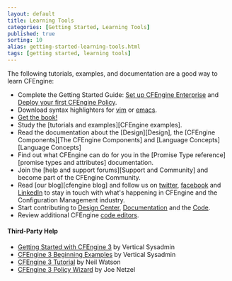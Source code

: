 ```yaml
---
layout: default
title: Learning Tools 
categories: [Getting Started, Learning Tools]
published: true
sorting: 10
alias: getting-started-learning-tools.html
tags: [getting started, learning tools]
---
```


The following tutorials, examples, and documentation are a good way to learn CFEngine:

* Complete the Getting Started Guide: [Set up CFEngine Enterprise](https://cfengine.com/cfengine-enterprise-getting-started-using-vagrant) and 
     [Deploy your first CFEngine Policy](https://cfengine.com/cfengine-enterprise-getting-started-using-vagrant-step-2).
* Download syntax highlighters for
  [vim](https://github.com/neilhwatson/vim_cf3) or
  [emacs](https://github.com/cfengine/core/blob/master/contrib/cfengine.el).
* <a href="http://cf-learn.info" target="_blank">Get the book!</a>
* Study the [tutorials and examples][CFEngine examples].
* Read the documentation about the [Design][Design],
  the [CFEngine Components][The CFEngine Components] 
  and [Language Concepts][Language Concepts]
* Find out what CFEngine can do for you in the
  [Promise Type reference][promise types and attributes] documentation.
* Join the [help and support forums][Support and Community] and become part
  of the CFEngine Community.
* Read [our blog][cfengine blog] and follow us on 
  <a href="https://twitter.com/cfengine" target="_blank">twitter</a>,
  <a href="https://www.facebook.com/pages/Cfengine/311003700627?ref=ts" 
     target="_blank">facebook</a> and
  <a href="http://www.linkedin.com/groups?gid=136574&trk=hb_side_g" 
     target="_blank">LinkedIn</a>
  to stay in touch with what's happening in CFEngine and the Configuration 
  Management industry.
* Start contributing to
  <a href="https://github.com/cfengine/design-center" target="_blank">Design Center</a>,
  <a href="https://github.com/cfengine/documentation" target="_blank">Documentation</a>
  and the <a href="https://github.com/cfengine/core" target="_blank">Code</a>.
* Review additional CFEngine [code editors](https://cfengine.com/cfengine-code-editors).
  

#### Third-Party Help

* <a href="http://www.verticalsysadmin.com/cfengine/Getting_Started_with_CFEngine_3.pdf"
  target="_blank">Getting Started with CFEngine 3</a> by Vertical Sysadmin
* <a href="http://www.verticalsysadmin.com/cfengine/beginning_examples/" 
  target="_blank">CFEngine 3 Beginning Examples</a> by Vertical Sysadmin
* <a href="http://watson-wilson.ca/2011/05/cfengine-3-cookbook-begins.html" 
  target="_blank">CFEngine 3 Tutorial</a> by Neil Watson
* <a href="http://cfengine.com/policy_wizard/" 
  target="_blank">CFEngine 3 Policy Wizard</a> by Joe Netzel
